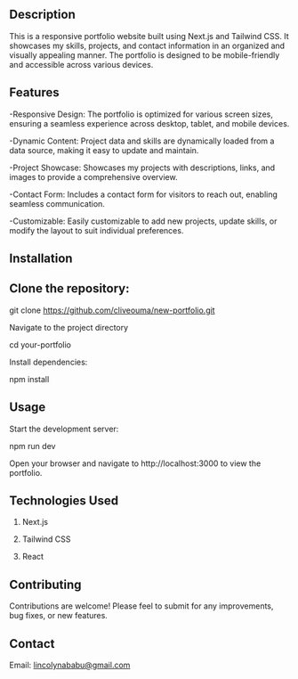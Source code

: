 ## Description
This is a responsive portfolio website built using Next.js and Tailwind CSS. It showcases my skills, projects, and contact information in an organized and visually appealing manner. The portfolio is designed to be mobile-friendly and accessible across various devices.

## Features
-Responsive Design: The portfolio is optimized for various screen sizes, ensuring a seamless experience across desktop, tablet, and mobile devices.

-Dynamic Content: Project data and skills are dynamically loaded from a data source, making it easy to update and maintain.

-Project Showcase: Showcases my projects with descriptions, links, and images to provide a comprehensive overview.

-Contact Form: Includes a contact form for visitors to reach out, enabling seamless communication.

-Customizable: Easily customizable to add new projects, update skills, or modify the layout to suit individual preferences.

## Installation

## Clone the repository:

git clone https://github.com/cliveouma/new-portfolio.git

Navigate to the project directory

cd your-portfolio

Install dependencies:

npm install

## Usage

Start the development server:

npm run dev

Open your browser and navigate to http://localhost:3000 to view the portfolio.

## Technologies Used

1. Next.js

2. Tailwind CSS

3. React

## Contributing
Contributions are welcome! Please feel to submit for any improvements, bug fixes, or new features.

## Contact

Email: lincolynababu@gmail.com
